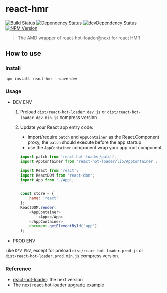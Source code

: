 react-hmr
======

[![Build Status](https://travis-ci.org/wuhy/react-hmr.svg?branch=master)](https://travis-ci.org/wuhy/react-hmr) [![Dependency Status](https://david-dm.org/wuhy/react-hmr.svg)](https://david-dm.org/wuhy/react-hmr) [![devDependency Status](https://david-dm.org/wuhy/react-hmr/dev-status.svg)](https://david-dm.org/wuhy/react-hmr#info=devDependencies) [![NPM Version](https://img.shields.io/npm/v/react-hmr.svg?style=flat)](https://npmjs.org/package/react-hmr)

> The AMD wrapper of react-hot-loader@next for react HMR

## How to use

### Install

```shell
npm install react-hmr --save-dev
```
### Usage

* DEV ENV

    1. Preload `dist/react-hot-loader.dev.js` or `dist/react-hot-loader.dev.min.js` compress version
    
    2. Update your React app entry code:
    
        * import/require `patch` and `AppContainer` as the React.Component proxy, the `patch` should execute before the app startup
        * use the `AppContainer` component wrap your app root component
        
        ```javascript
        import patch from 'react-hot-loader/patch';
        import AppContainer from 'react-hot-loader/lib/AppContainer';
        
        import React from 'react';
        import ReactDOM from 'react-dom';
        import App from './App';
        
        
        const store = {
            name: 'react'
        };
        ReactDOM.render(
            <AppContainer>
                <App></App>
            </AppContainer>,
            document.getElementById('app')
        );
        ```

* PROD ENV
    
Like `DEV ENV`, except for preload `dist/react-hot-loader.prod.js` or `dist/react-hot-loader.prod.min.js` compress version.
      
### Reference

* [react-hot-loader](https://github.com/gaearon/react-hot-loader): the next version
* The next react-hot-loader [upgrade example](https://github.com/gaearon/redux-devtools/commit/64f58b7010a1b2a71ad16716eb37ac1031f93915)

